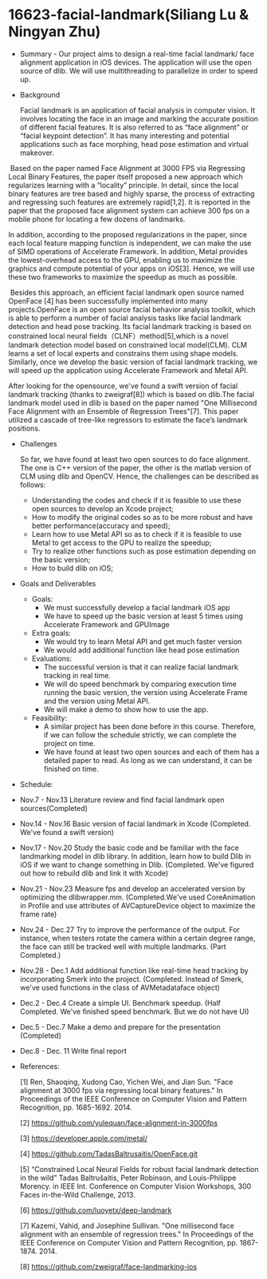 # 16623-facial-landmark(Siliang Lu & Ningyan Zhu)
- Summary
      - Our project aims to design a real-time facial landmark/ face alignment application in iOS devices. The application will use the open source of dlib. We will use multithreading to parallelize in order to speed up.
- Background

  Facial landmark is an application of facial analysis in computer vision. It involves locating the face in an image and marking the accurate position of different facial features. It is also referred to as “face alignment” or “facial keypoint detection”. It has many interesting and potential applications such as face morphing, head pose estimation and virtual makeover.
  
  Based on the paper named Face Alignment at 3000 FPS via Regressing Local Binary Features, the paper itself proposed a new approach which regularizes learning with a “locality” principle. In detail, since the local binary features are tree based and highly sparse, the process of extracting and regressing such features are extremely rapid[1,2]. It is reported in the paper that the proposed face alignment system can achieve 300 fps on a mobile phone for locating a few dozens of landmarks. 
  
  In addition, according to the proposed regularizations in the paper, since each local feature mapping function is independent, we can make the use of SIMD operations of Accelerate Framework. In addition, Metal provides the lowest-overhead access to the GPU, enabling us to maximize the graphics and compute potential of your apps on iOS[3]. Hence, we will use these two frameworks to maximize the speedup as much as possible.
  
  Besides this approach, an efficient facial landmark open source named OpenFace [4] has been successfully implemented into many projects.OpenFace is an open source facial behavior analysis toolkit, which is able to perform a number of facial analysis tasks like facial landmark detection and head pose tracking. Its facial landmark tracking is based on constrained local neural fields（CLNF）method[5],which is a novel landmark detection model based on constrained local model(CLM). CLM learns a set of local experts and constrains them using shape models. Similarly, once we develop the basic version of facial landmark tracking, we will speed up the application using Accelerate Framework and Metal API. 
  
  After looking for the opensource, we've found a swift version of facial landmark tracking (thanks to zweigraf[8]) which is based on dlib.The facial landmark model used in dlib is based on the paper named "One Millisecond Face Alignment with an Ensemble of Regression Trees"[7]. This paper utilized a cascade of tree-like regressors to estimate the face’s landmark positions.
  
- Challenges

  So far, we have found at least two open sources to do face alignment. The one is C++ version of the paper, the other is the matlab version of CLM using dlib and OpenCV. Hence, the challenges can be described as follows:
   - Understanding the codes and check if it is feasible to use these open sources to develop an Xcode project;
   - How to modify the original codes so as to be more robust and have better performance(accuracy and speed);
   - Learn how to use Metal API so as to check if it is feasible to use Metal to get access to the GPU to realize the speedup;
   - Try to realize other functions such as pose estimation depending on the basic version;
   - How to build dlib on iOS;

- Goals and Deliverables
  - Goals:
     - We must successfully develop a facial landmark iOS app
     - We have to speed up the basic version at least 5 times using Accelerate Framework and GPUImage
  - Extra goals:
     - We would try to learn Metal API and get much faster version 
     - We would add additional function like head pose estimation
  - Evaluations:
     - The successful version is that it can realize facial landmark tracking in real time.
     - We will do speed benchmark by comparing execution time running the basic version, the version using Accelerate Frame and the version using Metal API.
     - We will make a demo to show how to use the app.
  - Feasibility:
     - A similar project has been done before in this course. Therefore, if we can follow the schedule strictly, we can complete the project on time.
     - We have found at least two open sources and each of them has a detailed paper to read. As long as we can understand, it can be finished on time.
     
- Schedule:
 - Nov.7 - Nov.13  Literature review and find facial landmark open sources(Completed) 
 - Nov.14 - Nov.16 Basic version of facial landmark in Xcode (Completed. We've found a swift version)
 - Nov.17 - Nov.20 Study the basic code and be familiar with the face landmarking model in dlib library. In addition, learn how to build Dlib in iOS if we want to change something in Dlib. (Completed. We've figured out how to rebuild dlib and link it with Xcode)
 - Nov.21 - Nov.23 Measure fps and develop an accelerated version by optimizing the dlibwrapper.mm. (Completed.We've used CoreAnimation in Profile and use attributes of AVCaptureDevice object to maximize the frame rate)
 - Nov.24 - Dec.27 Try to improve the performance of the output. For instance, when testers rotate the camera within a certain degree range, the face can still be tracked well with multiple landmarks. (Part Completed.)
 - Nov.28 - Dec.1 Add additional function like real-time head tracking by incorporating Smerk into the project. (Completed. Instead of Smerk, we've used functions in the class of AVMetadataface object)
 - Dec.2 - Dec.4 Create a simple UI. Benchmark speedup. (Half Completed. We've finished speed benchmark. But we do not have UI)
 - Dec.5 - Dec.7 Make a demo and prepare for the presentation (Completed)
 - Dec.8 - Dec. 11 Write final report

- References:

  [1] Ren, Shaoqing, Xudong Cao, Yichen Wei, and Jian Sun. "Face alignment at 3000 fps via regressing local binary features." In Proceedings of the IEEE Conference on Computer Vision and Pattern Recognition, pp. 1685-1692. 2014.
  
  [2] https://github.com/yulequan/face-alignment-in-3000fps
  
  [3] https://developer.apple.com/metal/ 
  
  [4] https://github.com/TadasBaltrusaitis/OpenFace.git

  [5] “Constrained Local Neural Fields for robust facial landmark detection in the wild” Tadas Baltrušaitis, Peter Robinson, and Louis-Philippe Morency. in IEEE Int. Conference on Computer Vision Workshops, 300 Faces in-the-Wild Challenge, 2013.
  
  [6] https://github.com/luoyetx/deep-landmark
  
  [7] Kazemi, Vahid, and Josephine Sullivan. "One millisecond face alignment with an ensemble of regression trees." In Proceedings of the IEEE Conference on Computer Vision and Pattern Recognition, pp. 1867-1874. 2014.
  
  [8] https://github.com/zweigraf/face-landmarking-ios

